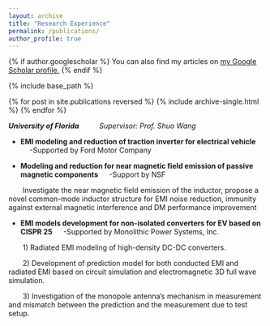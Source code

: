 ```yaml
---
layout: archive
title: "Research Experience"
permalink: /publications/
author_profile: true
---
```


{% if author.googlescholar %}
  You can also find my articles on <u><a href="{{https://scholar.google.com/citations?hl=en&tzom=300&user=j0mw7EAAAAAJ}}">my Google Scholar profile</a>.</u>
{% endif %}

{% include base_path %}

{% for post in site.publications reversed %}
  {% include archive-single.html %}
{% endfor %}

**_University of Florida_**              &emsp;     &emsp;                      _Supervisor: Prof. Shuo Wang_
 
*  **EMI modeling and reduction of traction inverter for electrical vehicle**  &emsp;  -Supported by Ford Motor Company
  
*  **Modeling and reduction for near magnetic field emission of passive magnetic components**  &emsp;  -Support by NSF
  
&emsp;&emsp;Investigate the near magnetic field emission of the inductor, propose a novel common-mode inductor structure for EMI noise reduction, immunity against external magnetic interference and DM performance improvement
  
*  **EMI models development for non-isolated converters for EV based on CISPR 25**   &emsp;  -Supported by Monolithic Power Systems, Inc.

&emsp;&emsp;1)  Radiated EMI modeling of high-density DC-DC converters.  

&emsp;&emsp;2)  Development of prediction model for both conducted EMI and radiated EMI based on circuit simulation and electromagnetic 3D full wave simulation.  

&emsp;&emsp;3)  Investigation of the monopole antenna’s mechanism in measurement and mismatch between the prediction and the measurement due to test setup.



